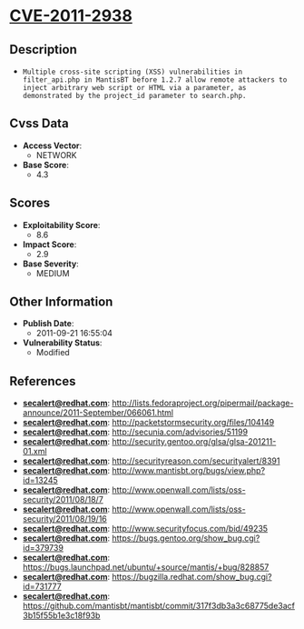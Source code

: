 
# [CVE-2011-2938](http://lists.fedoraproject.org/pipermail/package-announce/2011-September/066061.html)

## Description

- `Multiple cross-site scripting (XSS) vulnerabilities in filter_api.php in MantisBT before 1.2.7 allow remote attackers to inject arbitrary web script or HTML via a parameter, as demonstrated by the project_id parameter to search.php.`

## Cvss Data

- **Access Vector**:
  - NETWORK
- **Base Score**:
  - 4.3

## Scores

- **Exploitability Score**:
  - 8.6
- **Impact Score**:
  - 2.9
- **Base Severity**:
  - MEDIUM

## Other Information

- **Publish Date**:
  - 2011-09-21 16:55:04
- **Vulnerability Status**:
  - Modified

## References

- **secalert@redhat.com**: http://lists.fedoraproject.org/pipermail/package-announce/2011-September/066061.html
- **secalert@redhat.com**: http://packetstormsecurity.org/files/104149
- **secalert@redhat.com**: http://secunia.com/advisories/51199
- **secalert@redhat.com**: http://security.gentoo.org/glsa/glsa-201211-01.xml
- **secalert@redhat.com**: http://securityreason.com/securityalert/8391
- **secalert@redhat.com**: http://www.mantisbt.org/bugs/view.php?id=13245
- **secalert@redhat.com**: http://www.openwall.com/lists/oss-security/2011/08/18/7
- **secalert@redhat.com**: http://www.openwall.com/lists/oss-security/2011/08/19/16
- **secalert@redhat.com**: http://www.securityfocus.com/bid/49235
- **secalert@redhat.com**: https://bugs.gentoo.org/show_bug.cgi?id=379739
- **secalert@redhat.com**: https://bugs.launchpad.net/ubuntu/+source/mantis/+bug/828857
- **secalert@redhat.com**: https://bugzilla.redhat.com/show_bug.cgi?id=731777
- **secalert@redhat.com**: https://github.com/mantisbt/mantisbt/commit/317f3db3a3c68775de3acf3b15f55b1e3c18f93b
